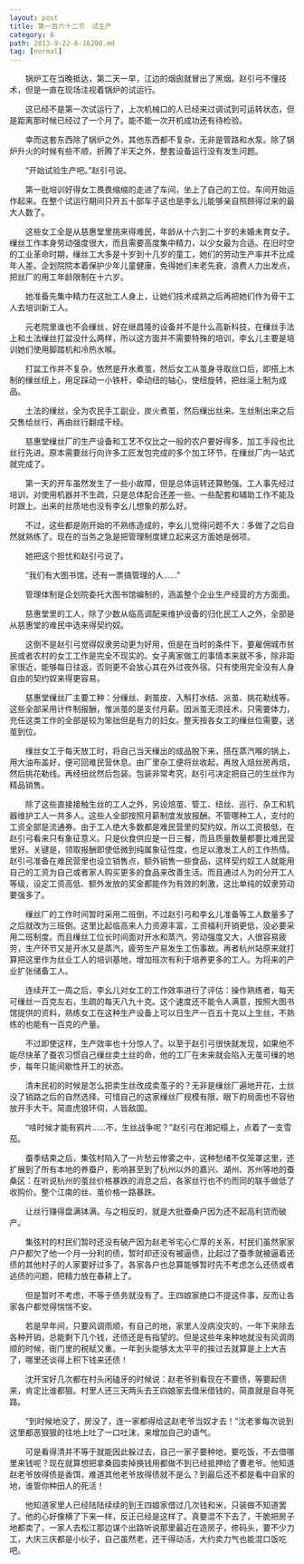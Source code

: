 ```yaml
---
layout: post
title: 第一百六十二节　试生产
category: 6
path: 2013-9-22-6-16200.md
tag: [normal]
---
```


　　锅炉工在当晚抵达，第二天一早，江边的烟囱就冒出了黑烟。赵引弓不懂技术，但是一直在现场注视着锅炉的试运行。

　　这已经不是第一次试运行了，上次机械口的人已经来过调试到可运转状态，但是距离那时候已经过了一个月了。能不能一次开机成功还有待检验。

　　幸而这套东西除了锅炉之外，其他东西都不复杂，无非是管路和水泵。除了锅炉升火的时候有些不顺，折腾了半天之外，整套设备运行没有发生问题。

　　“开始试验生产吧。”赵引弓说。

　　第一批培训好得女工畏畏缩缩的走进了车间，坐上了自己的工位。车间开始运作起来。在整个试运行期间只开五十部车子这也是李幺儿能够亲自照顾得过来的最大人数了。

　　这些女工全是从慈惠堂里挑来得难民，年龄从十六到二十岁的未婚未育女子。缫丝工作本身劳动强度很大，而且需要高度集中精力，以少女最为合适。在旧时空的工业革命时期，缫丝工大多是十岁到十几岁的童工，她们的劳动生产率并不比成年人差。企划院院本着保护少年儿童健康，免得她们未老先衰，浪费人力出发点，把丝厂的用工年龄限制在十六岁。

　　她准备先集中精力在这批工人身上，让她们技术成熟之后再把她们作为骨干工人去培训新工人。

　　元老院里谁也不会缫丝，好在继昌隆的设备并不是什么高新科技，在缫丝手法上和土法缫丝打盆没什么两样，所以这方面并不需要特殊的培训，李幺儿主要是培训她们使用脚踏机和冷热水喉。

　　打盆工作并不复杂，依然是开水煮茧，然后女工从茧身寻取丝口后，即搭上木制的缫丝纽上，用足踩动一小铁杆，牵动纽的轴心，使纽旋转，把丝滚上制为成品。

　　土法的缫丝，全为农民手工副业，炭火煮茧，然后缫出丝来。生丝制出来之后交售给丝行，再由丝行翻成干经。

　　慈惠堂缫丝厂的生产设备和工艺不仅比之一般的农户要好得多，加工手段也比丝行先进。原本需要丝行向许多工匠发包完成的多个加工环节，在缫丝厂内一站式就完成了。

　　第一天的开车虽然发生了一些小故障，但是总体运转还算勉强。工人事先经过培训，对使用机器并不生疏，只是总体配合还差一些。一些配套和辅助工作不能及时跟上。出来的丝质地也没有李幺儿想象的那么好。

　　不过，这些都是刚开始的不熟练造成的，李幺儿觉得问题不大：多做了之后自然就熟练了。现在的当务之急是把管理制度建立起来这方面她是弱项。

　　她把这个担忧和赵引弓说了。

　　“我们有大图书馆，还有一票搞管理的人……”

　　管理体制是企划院委托大图书馆编制的，涵盖整个企业生产经营的方方面面。

　　慈惠堂里的工人，除了少数从临高调配来维护设备的归化民工人之外，全部是从慈惠堂的难民中选来得契约奴。

　　这倒不是赵引弓觉得奴隶劳动更为好用，但是在当时的条件下，要雇佣城市贫民或者农村的女工工作是完全不现实的。女子离家做工的事情本来就不多，除非距家很近，能够每日往返，否则更不会放心其在外过夜外宿。只有使用完全没有人身自由的契约奴来得更容易。

　　慈惠堂缫丝厂主要工种：分缫丝、剥茧皮、入斛打水结、派茧、挑花勒线等。这些全部采用计件制报酬，惟派茧的是支付月薪。因派茧无须技术，只需要体力，充任这类工作的全部是较为笨拙但是有力的妇女。整天按各女工的缫丝位需要，送茧到位。

　　缫丝女工于每天放工时，将自己当天缫出的成品脱下来，搭在蒸汽喉的锅上，用大油布盖好，便可回难民营休息。由厂里杂工便将丝收起，再放入焙丝房再焙，然后挑花勒线。再经扭丝然后包装。包装非常考究，赵引弓决定把自己的生丝作为精品销售。

　　除了这些直接接触生丝的工人之外，另设焙茧、管工、纽丝、巡行、杂工和机器维护工人一共多人。这些人全部按照月薪制度发放报酬。不管哪种工人，支付的工资全部是流通券。由于工人绝大多数都是难民营里的契约奴，所以工资极低，在赵引弓看来只有象征意义。只是伙食供应是一日三餐，而且质量数量都要比难民营里好。关键是，领取报酬即使低微到纯属象征性度，也足以激发工人的工作热情。赵引弓准备在难民营里也设立销售点，额外销售一些食品，这样契约奴工人就能用自己的工资为自己或者家人购买更多的食品来改善生活。而且通过人为的分开工人等级，设定工资高低、额外发放的奖金都能作为有效的刺激，这比单纯的奴隶劳动要强多了。

　　缫丝厂的工作时间暂时采用二班倒，不过赵引弓和李幺儿准备等工人数量多了之后就改为三班倒。这里比起临高来人力资源丰富，工资福利开销更低，没必要采用二班制度。而且缫丝工位长时间面对开水和蒸汽，劳动强度又大，人很容易疲劳，生产环节又是开水又是蒸汽，疲劳生产易发生工伤事故。再者杭州站原来就打算把这里作为丝业工人的培训基地，增加班次有利于培养更多的工人。为将来的产业扩张储备工人。

　　连续开工一周之后，李幺儿对女工的工作效率进行了评估：操作熟练者，每天可缫丝一百克左右，生疏的每天八九十克。这个速度还不能令人满意，按照大图书馆提供的资料，熟练女工在这种生产设备上可以日生产一百五十克以上生丝，不熟练的也能有一百克的产量。

　　不过即使这样，生产效率也十分惊人了。以至于赵引弓很快就发现，如果他不能尽快革了蚕农习惯自己缫丝卖土丝的命，他的工厂在未来就会陷入无茧可缫的地步，每年只能间歇性开工的状态。

　　清末民初的时候是怎么把卖生丝改成卖茧子的？无非是缫丝厂遍地开花，土丝没了销路之后的自然选择。可惜自己的这家缫丝厂规模有限，眼下的局面也不容他放开手大干。简直虎狼环伺，人皆敌国。

　　“啥时候才能有鸦片……不，生丝战争呢？”赵引弓在湘妃榻上，点着了一支雪茄。

　　蚕季结束之后，集弦村陷入了一片愁云惨雾之中，这种愁绪不仅笼罩这里，还扩展到了所有本地的养蚕户，影响甚至到了杭州以外的嘉兴、湖州、苏州等地的蚕桑区：在听说杭州的茧丝价格暴跌的消息之后，各家丝行也不约而同的联手做低了收购价。整个江南的丝、茧价格一路暴跌。

　　让丝行赚得盘满钵满。与之相反的，就是大批蚕桑户因为还不起高利贷而破产。

　　集弦村的村民们暂时还没有破产因为赵老爷宅心仁厚的关系，村民们虽然家家户户都欠了他一个月一分利的债，暂时却还没有被逼债，比起过了蚕季就被逼着还债的其他村子的人家要好过多了。各家各户也总算能够暂时先不考虑怎么还债或者逃债的问题，把精力放在春耕上了。

　　但是暂时不考虑，不等于债务就没有了。王四娘家绝口不提这件事，反而让各家各户都觉得惴惴不安。

　　若是早年间，只要风调雨顺，有自己的地，家里人没病没灾的，一年下来除去各种开销，总能剩下几个钱，还债还是有指望的。但是这些年来种地就没有风调雨顺的时候，衙门里的税赋又重。一年到头能够太太平平的挨过去就算是上上大吉了，哪里还谈得上积下钱来还债！

　　沈开宝好几次都在村头闲磕牙的时候说：赵老爷别看现在不要债，等要起债来，肯定比谁都狠。村里人还三天两头去王四娘家去借米借钱的，简直就是自寻死路。

　　“到时候地没了，房没了，连一家都得给这赵老爷当奴才去！”沈老爹每次说到这里都恶狠狠的往地上吐了一口吐沫，来增加自己的语气。

　　可是看得清并不等于就能因此躲过去，自己一家子要种地，要吃饭，不去借哪里来钱呢？现在就算想把拿桑园卖掉换钱用都做不到已经抵押给了曹老爷。他知道赵老爷放得债是香饵，难道其他老爷放得债就不是么？到最后还不都是看中自家的地，谁管你种田人的死活！

　　他知道家里人已经陆陆续续的到王四娘家借过几次钱和米，只装做不知道罢了。他的心好像横了下来一样，反正已经是这样了。真要混不下去了，干脆把房子地都卖了，一家人去松江那边谋个出路听说那里最近在造房子，修码头，要不少力工，大庆三庆都是小伙子，自己虽然老，还干得动活，大约卖力气也能混口饭吃吧。
